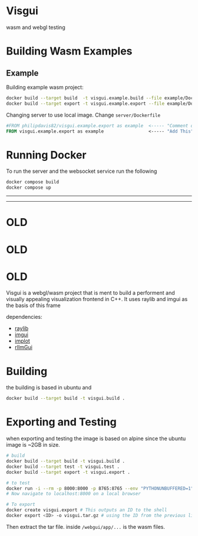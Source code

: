 # Visgui

wasm and webgl testing


# Building Wasm Examples

## Example

Building example wasm project:

```bash
docker build --target build  -t visgui.example.build --file example/Dockerfile .
docker build --target export -t visgui.example.export --file example/Dockerfile .
```

Changing server to use local image. Change `server/Dockerfile`

```Dockerfile
#FROM philipdavis82/visgui.example.export as example  <----- "Comment out this"
FROM visgui.example.export as example                 <----- "Add This"
```


# Running Docker 

To run the server and the websocket service run the following

```bash
docker compose build
docker compose up
```



----------------------
----------------------

# OLD
# OLD
# OLD 

Visgui is a webgl/wasm project that is ment to build 
a performent and visually appealing visualization 
frontend in C++. It uses raylib and imgui as the
basis of this frame 

dependencies:
* [raylib](https://github.com/raysan5/raylib)
* [imgui](https://github.com/ocornut/imgui)
* [implot](https://github.com/epezent/implot)
* [rlImGui](https://github.com/raylib-extras/rlImGui)



# Building 

the building is based in ubuntu and 

```bash
docker build --target build -t visgui.build .
```

# Exporting and Testing 

when exporting and testing the image is based on alpine
since the ubuntu image is ~2GB in size.

```bash
# build
docker build --target build -t visgui.build .
docker build --target test -t visgui.test .
docker build --target export -t visgui.export .

# to test 
docker run -i --rm -p 8000:8000 -p 8765:8765 --env "PYTHONUNBUFFERED=1" visgui.test
# Now navigate to localhost:8000 on a local browser

# To export
docker create visgui.export # This outputs an ID to the shell
docker export <ID> -o visgui.tar.gz # using the ID from the previous line
```

Then extract the tar file. inside `/webgui/app/...` is the wasm files.

